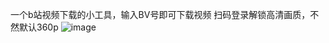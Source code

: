 一个b站视频下载的小工具，输入BV号即可下载视频
扫码登录解锁高清画质，不然默认360p
![image](https://github.com/user-attachments/assets/65684460-e123-470d-9e1e-e7fc0b7ea240)
